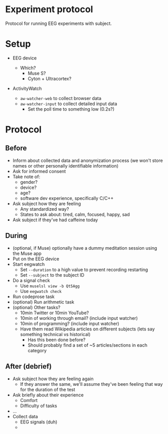 Experiment protocol
===================

Protocol for running EEG experiments with subject.


# Setup

 - EEG device
   - Which? 
     - Muse S?
     - Cyton + Ultracortex?

 - ActivityWatch
   - `aw-watcher-web` to collect browser data
   - `aw-watcher-input` to collect detailed input data
     - Set the poll time to something low (0.2s?)


# Protocol

## Before

 - Inform about collected data and anonymization process (we won't store names or other personally identifiable information)
 - Ask for informed consent
 - Take note of: 
   - gender?
   - device?
   - age?
   - software dev experience, specifically C/C++
 - Ask subject how they are feeling
   - Any standardized way?
   - States to ask about: tired, calm, focused, happy, sad
 - Ask subject if they've had caffeine today

## During

 - (optional, if Muse) optionally have a dummy meditation session using the Muse app
 - Put on the EEG device
 - Start eegwatch
   - Set `--duration` to a high value to prevent recording restarting
   - Set `--subject` to the subject ID
 - Do a signal check
   - Use `muselsl view -b Qt5Agg`
   - Use `eegwatch check`
 - Run codeprose task
 - (optional) Run arithmetic task
 - (optional) Other tasks?
   - 10min Twitter or 10min YouTube?
   - 10min of working through email? (include input watcher)
   - 10min of programming? (include input watcher)
   - Have them read Wikipedia articles on different subjects (lets say something technical vs historical)
     - Has this been done before?
     - Should probably find a set of ~5 articles/sections in each category

## After (debrief)

 - Ask subject how they are feeling again
   - If they answer the same, we'll assume they've been feeling that way for the duration of the test
 - Ask briefly about their experience
   - Comfort
   - Difficulty of tasks
 - ...
 - Collect data
   - EEG signals (duh)
   -
